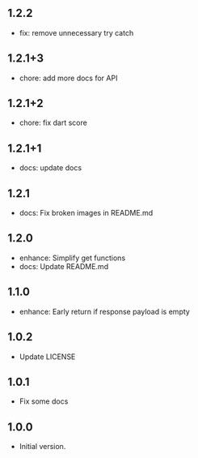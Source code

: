## 1.2.2

- fix: remove unnecessary try catch

## 1.2.1+3

- chore: add more docs for API

## 1.2.1+2

- chore: fix dart score

## 1.2.1+1

- docs: update docs

## 1.2.1

- docs: Fix broken images in README.md

## 1.2.0

- enhance: Simplify get functions
- docs: Update README.md

## 1.1.0

- enhance: Early return if response payload is empty

## 1.0.2

- Update LICENSE

## 1.0.1

- Fix some docs

## 1.0.0

- Initial version.
